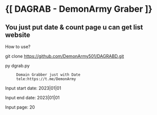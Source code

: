 # {[ DAGRAB - DemonArmy Graber ]}
## You just put date & count page u can get list website


How to use? 

git clone https://github.com/DemonArmy501/DAGRABD.git

py dgrab.py

         Domain Grabber just with Date
         tele:https://t.me/DemonArmy

Input start date: 2023|01|01

Input end date: 2023|01|01

Input page: 20
